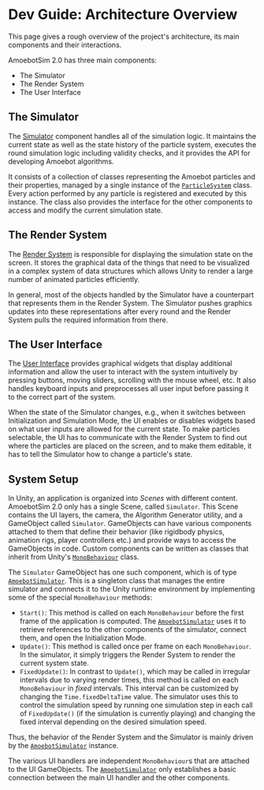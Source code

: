 # Dev Guide: Architecture Overview

This page gives a rough overview of the project's architecture, its main components and their interactions.

AmoebotSim 2.0 has three main components:
- The Simulator
- The Render System
- The User Interface


## The Simulator

The [Simulator](sim/home.md) component handles all of the simulation logic.
It maintains the current state as well as the state history of the particle system, executes the round simulation logic including validity checks, and it provides the API for developing Amoebot algorithms.

It consists of a collection of classes representing the Amoebot particles and their properties, managed by a single instance of the [`ParticleSystem`][1] class.
Every action performed by any particle is registered and executed by this instance.
The class also provides the interface for the other components to access and modify the current simulation state.


## The Render System

The [Render System](render_system.md) is responsible for displaying the simulation state on the screen.
It stores the graphical data of the things that need to be visualized in a complex system of data structures which allows Unity to render a large number of animated particles efficiently.

In general, most of the objects handled by the Simulator have a counterpart that represents them in the Render System.
The Simulator pushes graphics updates into these representations after every round and the Render System pulls the required information from there.


## The User Interface

The [User Interface](ui.md) provides graphical widgets that display additional information and allow the user to interact with the system intuitively by pressing buttons, moving sliders, scrolling with the mouse wheel, etc.
It also handles keyboard inputs and preprocesses all user input before passing it to the correct part of the system.

When the state of the Simulator changes, e.g., when it switches between Initialization and Simulation Mode, the UI enables or disables widgets based on what user inputs are allowed for the current state.
To make particles selectable, the UI has to communicate with the Render System to find out where the particles are placed on the screen, and to make them editable, it has to tell the Simulator how to change a particle's state.


## System Setup

In Unity, an application is organized into *Scenes* with different content.
AmoebotSim 2.0 only has a single Scene, called `Simulator`.
This Scene contains the UI layers, the camera, the Algorithm Generator utility, and a GameObject called `Simulator`.
GameObjects can have various components attached to them that define their behavior (like rigidbody physics, animation rigs, player controllers etc.) and provide ways to access the GameObjects in code.
Custom components can be written as classes that inherit from Unity's [`MonoBehaviour`](https://docs.unity3d.com/Manual/class-MonoBehaviour.html) class.

The `Simulator` GameObject has one such component, which is of type [`AmoebotSimulator`][2].
This is a singleton class that manages the entire simulator and connects it to the Unity runtime environment by implementing some of the special `MonoBehaviour` methods:
- `Start()`: This method is called on each `MonoBehaviour` before the first frame of the application is computed.
	The [`AmoebotSimulator`][2] uses it to retrieve references to the other components of the simulator, connect them, and open the Initialization Mode.
- `Update()`: This method is called once per frame on each `MonoBehaviour`.
	In the simulator, it simply triggers the Render System to render the current system state.
- `FixedUpdate()`: In contrast to `Update()`, which may be called in irregular intervals due to varying render times, this method is called on each `MonoBehaviour` in *fixed* intervals.
	This interval can be customized by changing the `Time.fixedDeltaTime` value.
	The simulator uses this to control the simulation speed by running one simulation step in each call of `FixedUpdate()` (if the simulation is currently playing) and changing the fixed interval depending on the desired simulation speed.

Thus, the behavior of the Render System and the Simulator is mainly driven by the [`AmoebotSimulator`][2] instance.

The various UI handlers are independent `MonoBehaviour`s that are attached to the UI GameObjects.
The [`AmoebotSimulator`][2] only establishes a basic connection between the main UI handler and the other components.



[1]: xref:AS2.Sim.ParticleSystem
[2]: xref:AS2.AmoebotSimulator
